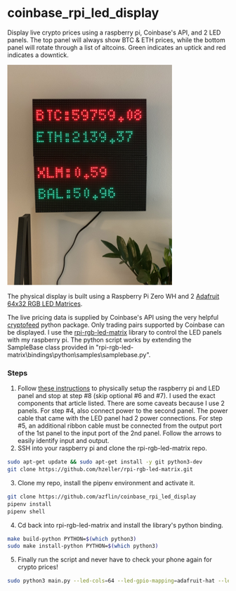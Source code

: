 # coinbase_rpi_led_display
Display live crypto prices using a raspberry pi, Coinbase's API, and 2 LED panels. The top panel will always show BTC & ETH prices, while the
bottom panel will rotate through a list of altcoins. Green indicates an uptick and red indicates a downtick.

<img src="demo.jpg" height="500">

The physical display is built using a Raspberry Pi Zero WH and 2 [Adafruit 64x32 RGB LED Matrices](https://www.adafruit.com/product/2277).

The live pricing data is supplied by Coinbase's API using the very helpful [cryptofeed](https://github.com/bmoscon/cryptofeed) python package. Only trading pairs supported by Coinbase can be displayed.
I use the [rpi-rgb-led-matrix](https://github.com/hzeller/rpi-rgb-led-matrix) library to control the LED panels with my raspberry pi.
The python script works by extending the SampleBase class provided in "rpi-rgb-led-matrix\bindings\python\samples\samplebase.py".

### Steps
1. Follow [these instructions](https://howchoo.com/pi/raspberry-pi-led-matrix-panel) to physically setup the raspberry pi and LED panel and stop at step #8 (skip optional #6 and #7). I used the exact components that article listed.
There are some caveats because I use 2 panels. For step #4, also connect power to the second panel. The power cable that came with the LED panel had 2 power connections.
For step #5, an additional ribbon cable must be connected from the output port of the 1st panel to the input port of the 2nd panel. Follow the arrows
to easily identify input and output.
2. SSH into your raspberry pi and clone the rpi-rgb-led-matrix repo.
```bash
sudo apt-get update && sudo apt-get install -y git python3-dev
git clone https://github.com/hzeller/rpi-rgb-led-matrix.git
```
3. Clone my repo, install the pipenv environment and activate it.
```bash
git clone https://github.com/azflin/coinbase_rpi_led_display
pipenv install
pipenv shell
```
4. Cd back into rpi-rgb-led-matrix and install the library's python binding.
```bash
make build-python PYTHON=$(which python3)
sudo make install-python PYTHON=$(which python3)
```
5. Finally run the script and never have to check your phone again for crypto prices!
```bash
sudo python3 main.py --led-cols=64 --led-gpio-mapping=adafruit-hat --led-chain=2
```
